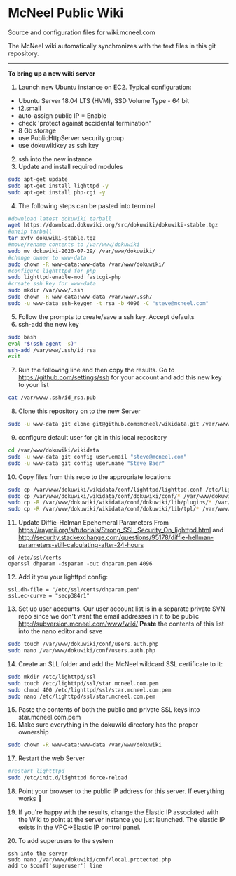 McNeel Public Wiki
========
Source and configuration files for wiki.mcneel.com

The McNeel wiki automatically synchronizes with the text files in this git repository.

----
**To bring up a new wiki server**
1. Launch new Ubuntu instance on EC2. Typical configuration:
  - Ubuntu Server 18.04 LTS (HVM), SSD Volume Type - 64 bit
  - t2.small
  - auto-assign public IP = Enable
  - check 'protect against accidental termination"
  - 8 Gb storage
  - use PublicHttpServer security group
  - use dokuwikikey as ssh key
2. ssh into the new instance
3. Update and install required modules
```bash
sudo apt-get update
sudo apt-get install lighttpd -y
sudo apt-get install php-cgi -y
```
4. The following steps can be pasted into terminal
```bash
#download latest dokuwiki tarball
wget https://download.dokuwiki.org/src/dokuwiki/dokuwiki-stable.tgz
#unzip tarball
tar xvfv dokuwiki-stable.tgz
#move/rename contents to /var/www/dokuwiki
sudo mv dokuwiki-2020-07-29/ /var/www/dokuwiki/
#change owner to www-data
sudo chown -R www-data:www-data /var/www/dokuwiki/
#configure lightttpd for php
sudo lighttpd-enable-mod fastcgi-php
#create ssh key for www-data
sudo mkdir /var/www/.ssh
sudo chown -R www-data:www-data /var/www/.ssh/
sudo -u www-data ssh-keygen -t rsa -b 4096 -C "steve@mcneel.com"
```
5. Follow the prompts to create/save a ssh key. Accept defaults
6. ssh-add the new key
```bash
sudo bash
eval "$(ssh-agent -s)"
ssh-add /var/www/.ssh/id_rsa
exit
```
7. Run the following line and then copy the results. Go to https://github.com/settings/ssh for your account and add this new key to your list
```bash
cat /var/www/.ssh/id_rsa.pub
```
8. Clone this repository on to the new Server
```bash
sudo -u www-data git clone git@github.com:mcneel/wikidata.git /var/www/dokuwiki/wikidata
```
9. configure default user for git in this local repository
```bash
cd /var/www/dokuwiki/wikidata
sudo -u www-data git config user.email "steve@mcneel.com"
sudo -u www-data git config user.name "Steve Baer"
```
10. Copy files from this repo to the appropriate locations
```bash
sudo cp /var/www/dokuwiki/wikidata/conf/lighttpd/lighttpd.conf /etc/lighttpd/lighttpd.conf
sudo cp /var/www/dokuwiki/wikidata/conf/dokuwiki/conf/* /var/www/dokuwiki/conf/
sudo cp -R /var/www/dokuwiki/wikidata/conf/dokuwiki/lib/plugins/* /var/www/dokuwiki/lib/plugins/
sudo cp -R /var/www/dokuwiki/wikidata/conf/dokuwiki/lib/tpl/* /var/www/dokuwiki/lib/tpl/
```
11. Update Diffie-Helman Epehemeral Parameters
From https://raymii.org/s/tutorials/Strong_SSL_Security_On_lighttpd.html
and http://security.stackexchange.com/questions/95178/diffie-hellman-parameters-still-calculating-after-24-hours
```
cd /etc/ssl/certs
openssl dhparam -dsparam -out dhparam.pem 4096
```
12. Add it you your lighttpd config:
```
ssl.dh-file = "/etc/ssl/certs/dhparam.pem" 
ssl.ec-curve = "secp384r1"
```
13. Set up user accounts. Our user account list is in a separate private SVN repo since we don't want the email addresses in it to be public http://subversion.mcneel.com/www/wiki/ **Paste** the contents of this list into the nano editor and save
```bash
sudo touch /var/www/dokuwiki/conf/users.auth.php
sudo nano /var/www/dokuwiki/conf/users.auth.php
```

14. Create an SLL folder and add the McNeel wildcard SSL certificate to it:
```bash
sudo mkdir /etc/lighttpd/ssl
sudo touch /etc/lighttpd/ssl/star.mcneel.com.pem
sudo chmod 400 /etc/lighttpd/ssl/star.mcneel.com.pem
sudo nano /etc/lighttpd/ssl/star.mcneel.com.pem

```
15. Paste the contents of both the public and private SSL keys into star.mcneel.com.pem
16. Make sure everything in the dokuwiki directory has the proper ownership
```bash
sudo chown -R www-data:www-data /var/www/dokuwiki
```
17. Restart the web Server
```bash
#restart lightttpd
sudo /etc/init.d/lighttpd force-reload
```
18. Point your browser to the public IP address for this server. If everything works :beer:

19. If you're happy with the results, change the Elastic IP associated with the Wiki to point at the server instance you just launched. The elastic IP exists in the VPC->Elastic IP control panel.

20. To add superusers to the system
```
ssh into the server
sudo nano /var/www/dokuwiki/conf/local.protected.php
add to $conf['superuser'] line
```

